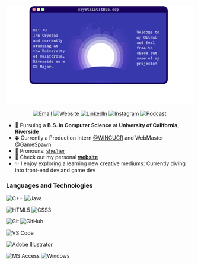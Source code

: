 <img src='banner.png' title='Crystals GitHub Banner' width='' alt='banner' />

<p align ="center">
  <a href ="mailto:crystlfng@gmail.com">
    <img alt="Email" width =40px src="https://www.flaticon.com/svg/vstatic/svg/601/601248.svg?token=exp=1616762227~hmac=1a052288923b29de10fed21abab270f8">
  </a>
  <a href ="mailto:crystlfng@gmail.com">
    <img alt="Website" width =40px src="https://www.flaticon.com/svg/vstatic/svg/1607/1607126.svg?token=exp=1616762149~hmac=e4481ae3c7d3fd74a4626a8654643987">
  </a>
  <a href ="https://www.linkedin.com/in/crystal-feng-23307219b">
    <img alt="LinkedIn" width =40px src="https://www.flaticon.com/svg/vstatic/svg/725/725337.svg?token=exp=1616761472~hmac=8f77334918ed7887dfb307ccd9f8fcc6">
  </a>
  <a href ="https://www.linkedin.com/in/crystal-feng-23307219b">
    <img alt="Instagram" width =40px src="https://www.flaticon.com/svg/vstatic/svg/725/725278.svg?token=exp=1616761579~hmac=6f8ede3844321078bf6162abc8418bdf">
  </a>
   <a href ="https://open.spotify.com/show/7fCem3M3voES6Ceqk9wNcj?si=4Y6cprNeRnCdQTxj9ofn9w">
    <img alt="Podcast" width =40px src="https://www.flaticon.com/svg/vstatic/svg/725/725281.svg?token=exp=1616762047~hmac=a865062b69d8ddb859ff30d957fa11bc">
  </a>
  
</p>

- 🍄 Pursuing a **B.S. in Computer Science** at **University of California, Riverside**
- 🍀 Currently a Production Intern [@WINCUCR](https://winc.cs.ucr.edu/) and WebMaster [@GameSpawn](https://gamespawn.github.io/)
- 🌈 Pronouns: [she/her](https://www.mypronouns.org/she-her)
- 🐚 Check out my personal **[website](https://github.com/crystlfng)**
- ✨ I enjoy exploring a learning new creative mediums: Currently diving into front-end dev and game dev

### Languages and Technologies

![C++](https://img.shields.io/badge/C++-Solutions-blue.svg?style=flat&logo=c%2B%2B)
![Java](http://img.shields.io/badge/-Java-f89820?style=flat&logo=java&logoColor=ffffff)

![HTML5](https://img.shields.io/badge/-HTML5-E44D26?style=flat&logo=html5&logoColor=ffffff)
![CSS3](https://img.shields.io/badge/-CSS3-2965f1?style=flat&logo=css3&logoColor=ffffff)

![Git](https://img.shields.io/badge/-Git-%23F05032?style=flat&logo=git&logoColor=ffffff)
![GitHub](https://img.shields.io/badge/-GitHub-211F1F?style=flat&logo=github&logoColor=ffffff)

![VS Code](http://img.shields.io/badge/-VS%20Code-007ACC?style=flat&logo=visual-studio-code&logoColor=ffffff)

![Adobe Illustrator](http://img.shields.io/badge/-Adobe%20Illustrator-FC8F30?style=flat&logo=adobe-illustrator&logoColor=ffffff)

![MS Access](http://img.shields.io/badge/-Microsoft%20Office-DC3E15?style=flat&logo=microsoft-office&logoColor=ffffff)
![Windows](http://img.shields.io/badge/-Windows-0078D6?style=flat&logo=windows&logoColor=ffffff)



<!--
**crystlfng/crystlfng** is a ✨ _special_ ✨ repository because its `README.md` (this file) appears on your GitHub profile.

Here are some ideas to get you started:

- 🔭 I’m currently working on ...
- 🌱 I’m currently learning ...
- 👯 I’m looking to collaborate on ...
- 🤔 I’m looking for help with ...
- 💬 Ask me about ...
- 📫 How to reach me: ...
- 😄 Pronouns: ...
- ⚡ Fun fact: ...
-->

